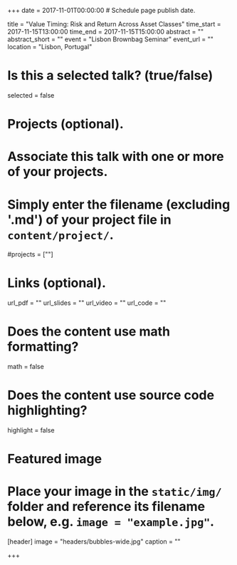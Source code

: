 +++
date = 2017-11-01T00:00:00  # Schedule page publish date.

title = "Value Timing: Risk and Return Across Asset Classes"
time_start = 2017-11-15T13:00:00
time_end = 2017-11-15T15:00:00
abstract = ""
abstract_short = ""
event = "Lisbon Brownbag Seminar"
event_url = ""
location = "Lisbon, Portugal"

# Is this a selected talk? (true/false)
selected = false

# Projects (optional).
#   Associate this talk with one or more of your projects.
#   Simply enter the filename (excluding '.md') of your project file in `content/project/`.
#projects = [""]

# Links (optional).
url_pdf = ""
url_slides = ""
url_video = ""
url_code = ""

# Does the content use math formatting?
math = false

# Does the content use source code highlighting?
highlight = false

# Featured image
# Place your image in the `static/img/` folder and reference its filename below, e.g. `image = "example.jpg"`.
[header]
image = "headers/bubbles-wide.jpg"
caption = ""

+++
